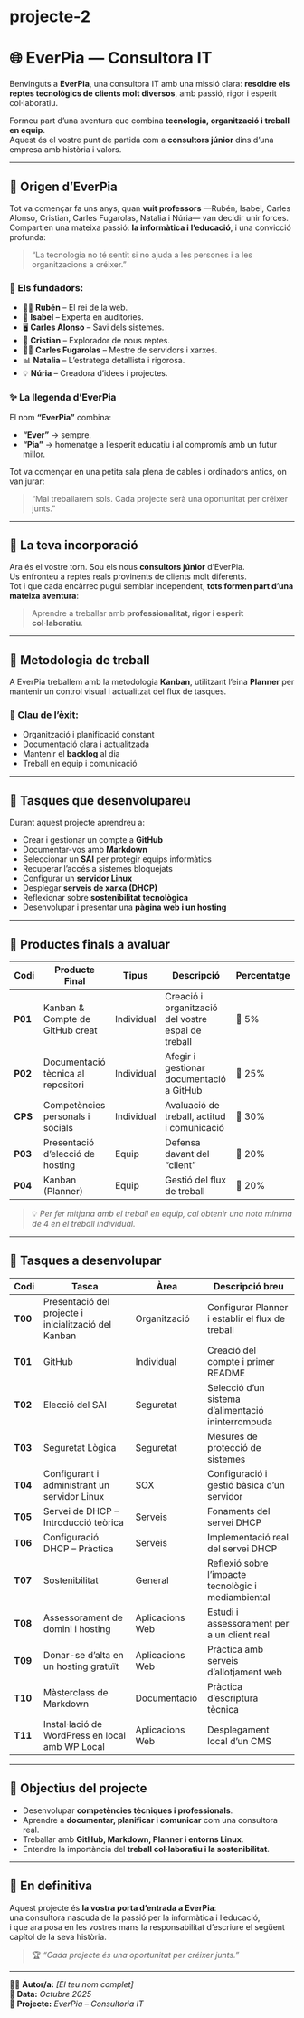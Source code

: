 # projecte-2

# 🌐 **EverPia — Consultora IT**

Benvinguts a **EverPia**, una consultora IT amb una missió clara: **resoldre els reptes tecnològics de clients molt diversos**, amb passió, rigor i esperit col·laboratiu.  

Formeu part d’una aventura que combina **tecnologia, organització i treball en equip**.  
Aquest és el vostre punt de partida com a **consultors júnior** dins d’una empresa amb història i valors.

---

## 🧭 **Origen d’EverPia**

Tot va començar fa uns anys, quan **vuit professors** —Rubén, Isabel, Carles Alonso, Cristian, Carles Fugarolas, Natalia i Núria— van decidir unir forces.  
Compartien una mateixa passió: **la informàtica i l’educació**, i una convicció profunda:

> “La tecnologia no té sentit si no ajuda a les persones i a les organitzacions a créixer.”

### 👥 Els fundadors:
- 🧑‍💻 **Rubén** – El rei de la web.  
- 🧾 **Isabel** – Experta en auditories.  
- 🖥️ **Carles Alonso** – Savi dels sistemes.  
- 🧭 **Cristian** – Explorador de nous reptes.  
- 🧑‍🔧 **Carles Fugarolas** – Mestre de servidors i xarxes.  
- 📊 **Natalia** – L’estratega detallista i rigorosa.  
- 💡 **Núria** – Creadora d’idees i projectes.

### ✨ La llegenda d’EverPia
El nom **“EverPia”** combina:
- **“Ever”** → sempre.
- **“Pia”** → homenatge a l’esperit educatiu i al compromís amb un futur millor.

Tot va començar en una petita sala plena de cables i ordinadors antics, on van jurar:

> “Mai treballarem sols. Cada projecte serà una oportunitat per créixer junts.”

---

## 🚀 **La teva incorporació**

Ara és el vostre torn. Sou els nous **consultors júnior** d’EverPia.  
Us enfronteu a reptes reals provinents de clients molt diferents.  
Tot i que cada encàrrec pugui semblar independent, **tots formen part d’una mateixa aventura**:

> Aprendre a treballar amb **professionalitat, rigor i esperit col·laboratiu**.

---

## 🧩 **Metodologia de treball**

A EverPia treballem amb la metodologia **Kanban**, utilitzant l’eina **Planner** per mantenir un control visual i actualitzat del flux de tasques.  

### 🔑 Clau de l’èxit:
- Organització i planificació constant  
- Documentació clara i actualitzada  
- Mantenir el **backlog** al dia  
- Treball en equip i comunicació  

---

## 🧠 **Tasques que desenvolupareu**

Durant aquest projecte aprendreu a:
- Crear i gestionar un compte a **GitHub**  
- Documentar-vos amb **Markdown**  
- Seleccionar un **SAI** per protegir equips informàtics  
- Recuperar l’accés a sistemes bloquejats  
- Configurar un **servidor Linux**  
- Desplegar **serveis de xarxa (DHCP)**  
- Reflexionar sobre **sostenibilitat tecnològica**  
- Desenvolupar i presentar una **pàgina web i un hosting**

---

## 🧾 **Productes finals a avaluar**

| Codi | Producte Final | Tipus | Descripció | Percentatge |
|------|----------------|--------|-------------|--------------|
| **P01** | Kanban & Compte de GitHub creat | Individual | Creació i organització del vostre espai de treball | 🧮 5% |
| **P02** | Documentació tècnica al repositori | Individual | Afegir i gestionar documentació a GitHub | 🧮 25% |
| **CPS** | Competències personals i socials | Individual | Avaluació de treball, actitud i comunicació | 🧮 30% |
| **P03** | Presentació d’elecció de hosting | Equip | Defensa davant del “client” | 🧮 20% |
| **P04** | Kanban (Planner) | Equip | Gestió del flux de treball | 🧮 20% |

> 💡 *Per fer mitjana amb el treball en equip, cal obtenir una nota mínima de 4 en el treball individual.*

---

## 🧱 **Tasques a desenvolupar**

| Codi | Tasca | Àrea | Descripció breu |
|------|--------|------|-----------------|
| **T00** | Presentació del projecte i inicialització del Kanban | Organització | Configurar Planner i establir el flux de treball |
| **T01** | GitHub | Individual | Creació del compte i primer README |
| **T02** | Elecció del SAI | Seguretat | Selecció d’un sistema d’alimentació ininterrompuda |
| **T03** | Seguretat Lògica | Seguretat | Mesures de protecció de sistemes |
| **T04** | Configurant i administrant un servidor Linux | SOX | Configuració i gestió bàsica d’un servidor |
| **T05** | Servei de DHCP – Introducció teòrica | Serveis | Fonaments del servei DHCP |
| **T06** | Configuració DHCP – Pràctica | Serveis | Implementació real del servei DHCP |
| **T07** | Sostenibilitat | General | Reflexió sobre l’impacte tecnològic i mediambiental |
| **T08** | Assessorament de domini i hosting | Aplicacions Web | Estudi i assessorament per a un client real |
| **T09** | Donar-se d’alta en un hosting gratuït | Aplicacions Web | Pràctica amb serveis d’allotjament web |
| **T10** | Màsterclass de Markdown | Documentació | Pràctica d’escriptura tècnica |
| **T11** | Instal·lació de WordPress en local amb WP Local | Aplicacions Web | Desplegament local d’un CMS |

---

## 🧩 **Objectius del projecte**

- Desenvolupar **competències tècniques i professionals**.  
- Aprendre a **documentar, planificar i comunicar** com una consultora real.  
- Treballar amb **GitHub, Markdown, Planner i entorns Linux**.  
- Entendre la importància del **treball col·laboratiu i la sostenibilitat**.

---

## 💬 **En definitiva**

Aquest projecte és **la vostra porta d’entrada a EverPia**:  
una consultora nascuda de la passió per la informàtica i l’educació,  
i que ara posa en les vostres mans la responsabilitat d’escriure el següent capítol de la seva història.  

> 🏆 *“Cada projecte és una oportunitat per créixer junts.”*

---

👩‍💻 **Autor/a:** *[El teu nom complet]*  
📅 **Data:** *Octubre 2025*  
🏢 **Projecte:** *EverPia – Consultoria IT*
